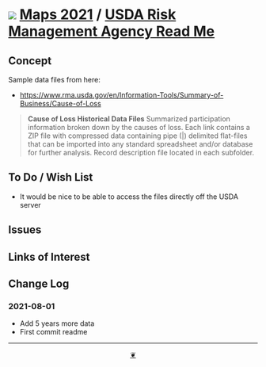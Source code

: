 # [![](https://theo-armour.github.io/maps-2021/lib/assets/icons/mark-github.svg )](https://github.com/theo-armour/maps-2021/ "Source code on GitHub" ) [Maps 2021]( https://theo-armour.github.io/maps-2021/ "Home page" ) / [USDA Risk Management Agency Read Me]( https://theo-armour.github.io/maps-2021/#/data/usda-rma/README.md)


<!--
<div class=iframe-resize ><iframe src=https://theo-armour.github.io/maps-2021/ data/usda-rma/ height=100% width=100% ></iframe></div>
_"USDA Risk Management Agency" in a resizable window. One finger to rotate. Two to zoom._


### Full Screen: [USDA Risk Management Agency]( https://theo-armour.github.io/maps-2021/data/usda-rma/ )
-->


## Concept

Sample data files from here:

* https://www.rma.usda.gov/en/Information-Tools/Summary-of-Business/Cause-of-Loss

><b>Cause of Loss Historical Data Files</b>
>Summarized participation information broken down by the causes of loss. Each link contains a ZIP file with compressed data containing pipe (|) delimited flat-files that can be imported into any standard spreadsheet and/or database for further analysis. Record description file located in each subfolder.

## To Do / Wish List

* It would be nice to be able to access the files directly off the USDA server

## Issues


## Links of Interest


## Change Log


### 2021-08-01

* Add 5 years more data
* First commit readme


***

<center title="Hello! Click me to go up to the top" ><a class=aDingbat href=javascript:window.scrollTo(0,0);> ❦ </a></center>
